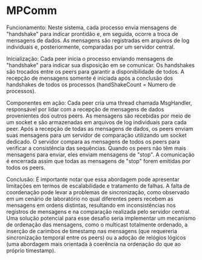 # MPComm
Funcionamento: Neste sistema, cada processo envia mensagens de "handshake" para indicar prontidão e, em seguida, ocorre a troca de mensagens de dados. As mensagens são registradas em arquivos de log individuais e, posteriormente, comparadas por um servidor central.

Inicialização: Cada peer inicia o processo enviando mensagens de "handshake" para indicar sua disposição em se comunicar.
Os handshakes são trocados entre os peers para garantir a disponibilidade de todos. A recepção de mensagens somente é iniciada após a conclusão dos handshakes de todos os processos (handShakeCount = Numero de processos).

Componentes em ação: Cada peer cria uma thread chamada MsgHandler, responsável por lidar com a recepção de mensagens de dados provenientes dos outros peers.
As mensagens são recebidas por meio de um socket e são armazenadas em arquivos de log individuais para cada peer.
Após a recepção de todas as mensagens de dados, os peers enviam suas mensagens para um servidor de comparação utilizando um socket dedicado.
O servidor compara as mensagens de todos os peers para verificar a consistência das sequências.
Quando os peers não têm mais mensagens para enviar, eles enviam mensagens de "stop".
A comunicação é encerrada assim que todas as mensagens de "stop" forem emitidas por todos os peers.

Conclusão: É importante notar que essa abordagem pode apresentar limitações em termos de escalabilidade e tratamento de falhas. A falta de coordenação pode levar a problemas de sincronização, como observado em um cenário de laboratório no qual diferentes peers recebem as mensagens em ordens distintas, resultando em inconsistências nos registros de mensagens e na comparação realizada pelo servidor central.
Uma solução potencial para esse desafio seria implementar um mecanismo de ordenação das mensagens, como o multicast totalmente ordenado, a inserção de carimbos de timestamp nas mensagens (que requereria sincronização temporal entre os peers) ou a adoção de relógios lógicos (uma abordagem mais orientada à coerência na ordenação do que ao próprio timestamp).
